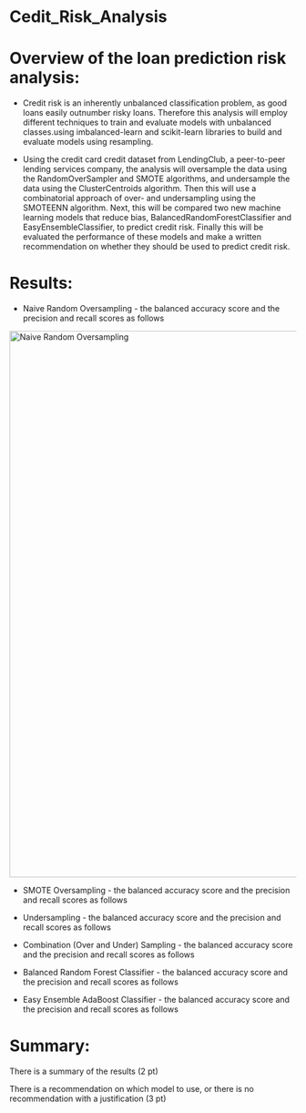# Cedit_Risk_Analysis

# Overview of the loan prediction risk analysis:
- Credit risk is an inherently unbalanced classification problem, as good loans easily outnumber risky loans. Therefore this analysis will employ different techniques to train and evaluate models with unbalanced classes.using imbalanced-learn and scikit-learn libraries to build and evaluate models using resampling.

- Using the credit card credit dataset from LendingClub, a peer-to-peer lending services company, the analysis will oversample the data using the RandomOverSampler and SMOTE algorithms, and undersample the data using the ClusterCentroids algorithm. Then this will use a combinatorial approach of over- and undersampling using the SMOTEENN algorithm. Next, this will be compared two new machine learning models that reduce bias, BalancedRandomForestClassifier and EasyEnsembleClassifier, to predict credit risk. Finally this will be evaluated the performance of these models and make a written recommendation on whether they should be used to predict credit risk.

# Results:

- Naive Random Oversampling - the balanced accuracy score and the precision and recall scores as follows
<img width="960" alt="Naive Random Oversampling" src="https://user-images.githubusercontent.com/93173498/158004353-bfc83274-8437-4131-b7e2-8fa3994e573b.png">


- SMOTE Oversampling - the balanced accuracy score and the precision and recall scores as follows

- Undersampling - the balanced accuracy score and the precision and recall scores as follows

- Combination (Over and Under) Sampling - the balanced accuracy score and the precision and recall scores as follows
 
- Balanced Random Forest Classifier - the balanced accuracy score and the precision and recall scores as follows

- Easy Ensemble AdaBoost Classifier - the balanced accuracy score and the precision and recall scores as follows



# Summary:

There is a summary of the results (2 pt)

There is a recommendation on which model to use, or there is no recommendation with a justification (3 pt)
